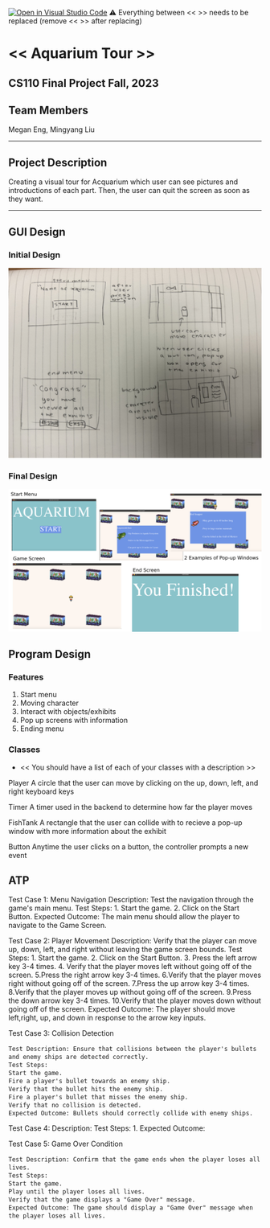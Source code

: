 [![Open in Visual Studio Code](https://classroom.github.com/assets/open-in-vscode-718a45dd9cf7e7f842a935f5ebbe5719a5e09af4491e668f4dbf3b35d5cca122.svg)](https://classroom.github.com/online_ide?assignment_repo_id=12803302&assignment_repo_type=AssignmentRepo)
:warning: Everything between << >> needs to be replaced (remove << >> after replacing)

# << Aquarium Tour >>
## CS110 Final Project  Fall, 2023

## Team Members

Megan Eng, Mingyang Liu

***

## Project Description

Creating a visual tour for Acquarium which user can see pictures and introductions of each part. Then, the user can quit the screen as soon as they want.

***    

## GUI Design
### Initial Design

![initial gui](assets/gui.jpg)

### Final Design

![final gui](assets/finalgui.jpg)

## Program Design
### Features

1. Start menu 
2. Moving character
3. Interact with objects/exhibits
4. Pop up screens with information
5. Ending menu

### Classes

- << You should have a list of each of your classes with a description >>

Player 
 A circle that the user can move by clicking on the up, down, left, and right keyboard keys

Timer 
 A timer used in the backend to determine how far the player moves

FishTank 
 A rectangle that the user can collide with to recieve a pop-up window with more information about the exhibit

Button 
 Anytime the user clicks on a button, the controller prompts a new event  

## ATP

Test Case 1: Menu Navigation
    Description: Test the navigation through the game's main menu.
    Test Steps:
        1. Start the game.
        2. Click on the Start Button.
    Expected Outcome: The main menu should allow the player to navigate to the Game Screen.

Test Case 2: Player Movement
    Description: Verify that the player can move up, down, left, and right without leaving the game screen bounds.
    Test Steps:
        1. Start the game.
        2. Click on the Start Button.
        3. Press the left arrow key 3-4 times.
        4. Verify that the player moves left without going off of the screen.
        5.Press the right arrow key 3-4 times.
        6.Verify that the player moves right without going off of the screen.
        7.Press the up arrow key 3-4 times.
        8.Verify that the player moves up without going off of the screen.
        9.Press the down arrow key 3-4 times.
        10.Verify that the player moves down without going off of the screen.
    Expected Outcome: The player  should move left,right, up, and down in response to the arrow key inputs.

Test Case 3: Collision Detection

    Test Description: Ensure that collisions between the player's bullets and enemy ships are detected correctly.
    Test Steps:
    Start the game.
    Fire a player's bullet towards an enemy ship.
    Verify that the bullet hits the enemy ship.
    Fire a player's bullet that misses the enemy ship.
    Verify that no collision is detected.
    Expected Outcome: Bullets should correctly collide with enemy ships.

Test Case 4: 
    Description:
    Test Steps:
        1. 
    Expected Outcome: 

Test Case 5: Game Over Condition

    Test Description: Confirm that the game ends when the player loses all lives.
    Test Steps:
    Start the game.
    Play until the player loses all lives.
    Verify that the game displays a "Game Over" message.
    Expected Outcome: The game should display a "Game Over" message when the player loses all lives.






